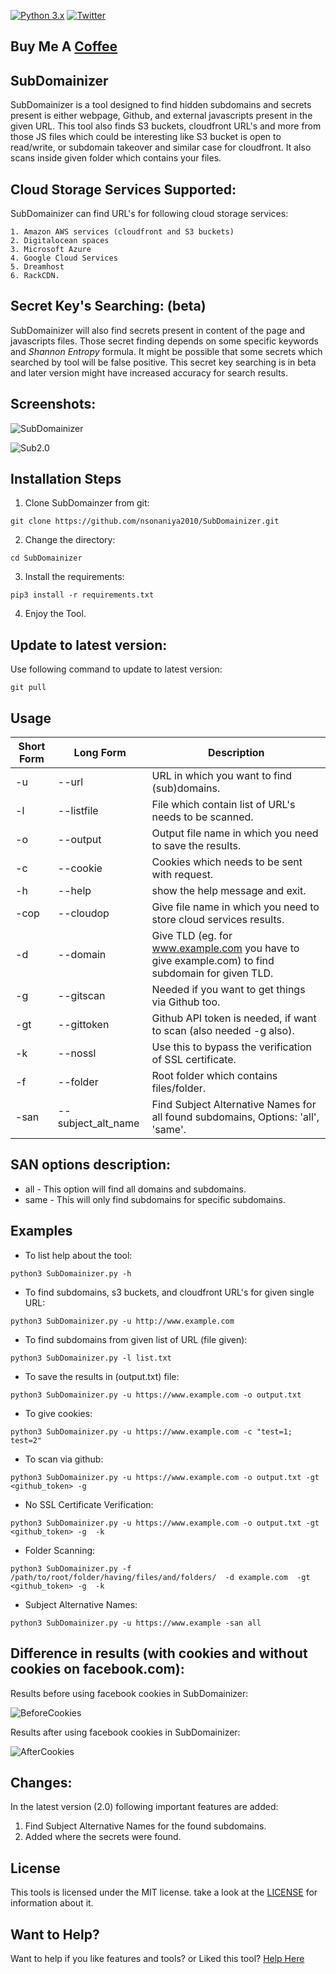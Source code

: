 [![Python 3.x](https://img.shields.io/badge/python-%3E3.5-yellow.svg)](https://www.python.org/) 
[![Twitter](https://img.shields.io/badge/twitter-@neeraj_sonaniya-blue.svg)](https://twitter.com/neeraj_sonaniya)

## Buy Me A [Coffee](https://www.buymeacoffee.com/neerajson)

## SubDomainizer

SubDomainizer is a tool designed to find hidden subdomains and secrets present is either webpage, Github, and external javascripts present in the given URL.
This tool also finds S3 buckets, cloudfront URL's and more from those JS files which could be interesting like S3 bucket is open to read/write, or subdomain takeover and similar case for cloudfront.
It also scans inside given folder which contains your files.

## Cloud Storage Services Supported:
SubDomainizer can find URL's for following cloud storage services:
```
1. Amazon AWS services (cloudfront and S3 buckets)
2. Digitalocean spaces 
3. Microsoft Azure 
4. Google Cloud Services 
5. Dreamhost 
6. RackCDN. 
```
## Secret Key's Searching: (beta)
SubDomainizer will also find secrets present in content of the page and javascripts files.
Those secret finding depends on some specific keywords and *Shannon Entropy* formula.
It might be possible that some secrets which searched by tool will be false positive.
This secret key searching is in beta and later version might have increased accuracy for search results.

## Screenshots:

![SubDomainizer](https://i.imgur.com/x3XSamk.png)

![Sub2.0](https://i.imgur.com/TvVKabs.png)

## Installation Steps

1. Clone SubDomainzer from git:
```
git clone https://github.com/nsonaniya2010/SubDomainizer.git
```
2. Change the directory:
```
cd SubDomainizer
```

3. Install the requirements:

```
pip3 install -r requirements.txt
```
4. Enjoy the Tool.

## Update to latest version:

Use following command to update to latest version:

```
git pull
```

## Usage

Short Form    | Long Form     | Description
------------- | ------------- |-------------
-u            | --url         | URL in which you want to find (sub)domains.
-l            | --listfile    | File which contain list of URL's needs to be scanned.
-o            | --output      | Output file name in which you need to save the results.
-c            | --cookie      | Cookies which needs to be sent with request.
-h            | --help        | show the help message and exit.
-cop          | --cloudop     | Give file name in which you need to store cloud services results.
-d            | --domain      | Give TLD (eg. for www.example.com you have to give example.com) to find subdomain for given TLD.
-g            | --gitscan     | Needed if you want to get things via Github too.
-gt           | --gittoken    | Github API token is needed, if want to scan (also needed -g also).
-k            | --nossl       |  Use this to bypass the verification of SSL certificate.
-f            | --folder      | Root folder which contains files/folder.
-san          | --subject_alt_name    |  Find Subject Alternative Names for all found subdomains, Options: 'all', 'same'.

## SAN options description:
* all - This option will find all domains and subdomains.
* same - This will only find subdomains for specific subdomains.

## Examples

* To list help about the tool:
```
python3 SubDomainizer.py -h
```
* To find subdomains, s3 buckets, and cloudfront URL's for given single URL:
```
python3 SubDomainizer.py -u http://www.example.com
```
* To find subdomains from given list of URL (file given):
```
python3 SubDomainizer.py -l list.txt
```

* To save the results in (output.txt) file:
```
python3 SubDomainizer.py -u https://www.example.com -o output.txt
```
* To give cookies:
```
python3 SubDomainizer.py -u https://www.example.com -c "test=1; test=2"
```
* To scan via github:
```
python3 SubDomainizer.py -u https://www.example.com -o output.txt -gt <github_token> -g 
```
* No SSL Certificate Verification:
```
python3 SubDomainizer.py -u https://www.example.com -o output.txt -gt <github_token> -g  -k
```
* Folder Scanning:
```
python3 SubDomainizer.py -f /path/to/root/folder/having/files/and/folders/  -d example.com  -gt <github_token> -g  -k
```
* Subject Alternative Names:
```
python3 SubDomainizer.py -u https://www.example -san all
```

## Difference in results (with cookies and without cookies on facebook.com):

Results before using facebook cookies in SubDomainizer:

![BeforeCookies](https://i.imgur.com/v7igAId.png)

Results after using facebook cookies in SubDomainizer:

![AfterCookies](https://i.imgur.com/QKY09mx.png)


## Changes:
In the latest version (2.0) following important features are added:
1. Find Subject Alternative Names for the found subdomains.
2. Added where the secrets were found.

## License
This tools is licensed under the MIT license. take a look at the [LICENSE](https://github.com/nsonaniya2010/SubDomainizer/blob/master/LICENSE) for information about it.

## Want to Help?
Want to help if you like features and tools? or Liked this tool?
[Help Here](https://paypal.me/BugsByNeeraj)
